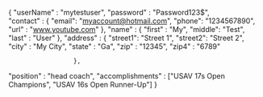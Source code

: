 {
  "userName"        : "mytestuser",
  "password"        : "Password123$",    
  "contact"         : {
                        "email": "myaccount@hotmail.com",
                        "phone": "1234567890",
                        "url"  : "www.youtube.com"
                      },
  "name"            : {
  	                    "first" : "My",
  	                    "middle": "Test",
  	                    "last"  : "User"
                      },
  "address"         : {
                        "street1": "Street 1",
                        "street2": "Street 2",
                        "city"   : "My City",
                        "state"  : "Ga",
                        "zip"    : "12345",
                        "zip4"   : "6789"
  	
                      },
  "position"        : "head coach",
  "accomplishments" : ["USAV 17s Open Champions", "USAV 16s Open Runner-Up"]
  }